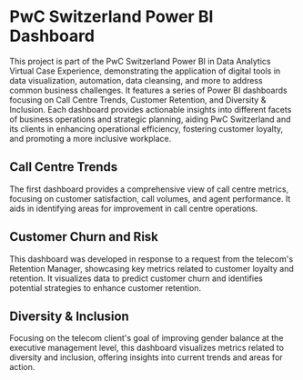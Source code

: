 <h1>PwC Switzerland Power BI Dashboard</h1>

This project is part of the PwC Switzerland Power BI in Data Analytics Virtual Case Experience, demonstrating the application of digital tools in data visualization, automation, data cleansing, and more to address common business challenges. It features a series of Power BI dashboards focusing on Call Centre Trends, Customer Retention, and Diversity & Inclusion. Each dashboard provides actionable insights into different facets of business operations and strategic planning, aiding PwC Switzerland and its clients in enhancing operational efficiency, fostering customer loyalty, and promoting a more inclusive workplace.

<h2>Call Centre Trends</h2>
The first dashboard provides a comprehensive view of call centre metrics, focusing on customer satisfaction, call volumes, and agent performance. It aids in identifying areas for improvement in call centre operations.

<h2>Customer Churn and Risk</h2>
This dashboard was developed in response to a request from the telecom's Retention Manager, showcasing key metrics related to customer loyalty and retention. It visualizes data to predict customer churn and identifies potential strategies to enhance customer retention.

<h2>Diversity & Inclusion</h2>
Focusing on the telecom client's goal of improving gender balance at the executive management level, this dashboard visualizes metrics related to diversity and inclusion, offering insights into current trends and areas for action.

